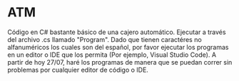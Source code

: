 # ATM
Código en C# bastante básico de una cajero automático.
Ejecutar a través del archivo .cs llamado "Program". 
Dado que tienen caractéres no alfanuméricos los cuales son del español, por favor ejecutar los programas en un editor o IDE que los permita (Por ejemplo, Visual Studio Code). A partir de hoy 27/07, haré los programas de manera que se puedan correr sin problemas por cualquier editor de código o IDE.
